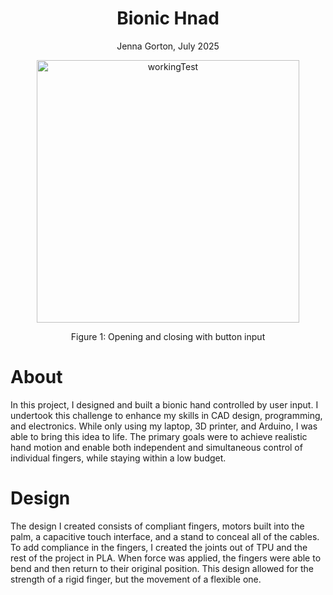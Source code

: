 <h1 align="center">Bionic Hnad</h1>
<p align="center">Jenna Gorton, July 2025</p>

<p align="center">
  <img src="https://github.com/user-attachments/assets/f601ad8c-18e4-4f91-ac03-f83e57e84e80"
       alt="workingTest" width="420">
</p>
<p align="center">Figure 1: Opening and closing with button input</p>

About
==
In this project, I designed and built a bionic hand controlled by user input. I undertook this challenge to enhance my skills in CAD design, programming, and electronics. While only using my laptop, 3D printer, and Arduino, I was able to bring this idea to life. The primary goals were to achieve realistic hand motion and enable both independent and simultaneous control of individual fingers, while staying within a low budget.

Design
==
The design I created consists of compliant fingers, motors built into the palm, a capacitive touch interface, and a stand to conceal all of the cables. To add compliance in the fingers, I created the joints out of TPU and the rest of the project in PLA. When force was applied, the fingers were able to bend and then return to their original position. This design allowed for the strength of a rigid finger, but the movement of a flexible one. 




